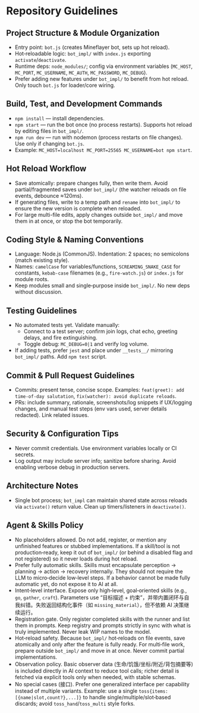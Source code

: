 # Repository Guidelines

## Project Structure & Module Organization
- Entry point: `bot.js` (creates Mineflayer bot, sets up hot reload).
- Hot‑reloadable logic: `bot_impl/` with `index.js` exporting `activate`/`deactivate`.
- Runtime deps: `node_modules/`; config via environment variables (`MC_HOST`, `MC_PORT`, `MC_USERNAME`, `MC_AUTH`, `MC_PASSWORD`, `MC_DEBUG`).
- Prefer adding new features under `bot_impl/` to benefit from hot reload. Only touch `bot.js` for loader/core wiring.

## Build, Test, and Development Commands
- `npm install` — install dependencies.
- `npm start` — run the bot once (no process restarts). Supports hot reload by editing files in `bot_impl/`.
- `npm run dev` — run with nodemon (process restarts on file changes). Use only if changing `bot.js`.
- Example: `MC_HOST=localhost MC_PORT=25565 MC_USERNAME=bot npm start`.

## Hot Reload Workflow
- Save atomically: prepare changes fully, then write them. Avoid partial/fragmented saves under `bot_impl/` (the watcher reloads on file events, debounce ≈120ms).
- If generating files, write to a temp path and `rename` into `bot_impl/` to ensure the new version is complete when reloaded.
- For large multi-file edits, apply changes outside `bot_impl/` and move them in at once, or stop the bot temporarily.

## Coding Style & Naming Conventions
- Language: Node.js (CommonJS). Indentation: 2 spaces; no semicolons (match existing style).
- Names: `camelCase` for variables/functions, `SCREAMING_SNAKE_CASE` for constants, `kebab-case` filenames (e.g., `fire-watch.js`) or `index.js` for module roots.
- Keep modules small and single‑purpose inside `bot_impl/`. No new deps without discussion.

## Testing Guidelines
- No automated tests yet. Validate manually:
  - Connect to a test server; confirm join logs, chat echo, greeting delays, and fire extinguishing.
  - Toggle debug: `MC_DEBUG=0|1` and verify log volume.
- If adding tests, prefer `jest` and place under `__tests__/` mirroring `bot_impl/` paths. Add `npm test` script.

## Commit & Pull Request Guidelines
- Commits: present tense, concise scope. Examples: `feat(greet): add time-of-day salutation`, `fix(watcher): avoid duplicate reloads`.
- PRs: include summary, rationale, screenshots/log snippets if UX/logging changes, and manual test steps (env vars used, server details redacted). Link related issues.

## Security & Configuration Tips
- Never commit credentials. Use environment variables locally or CI secrets.
- Log output may include server info; sanitize before sharing. Avoid enabling verbose debug in production servers.

## Architecture Notes
- Single bot process; `bot_impl` can maintain shared state across reloads via `activate()` return value. Clean up timers/listeners in `deactivate()`.

## Agent & Skills Policy
- No placeholders allowed. Do not add, register, or mention any unfinished features or stubbed implementations. If a skill/tool is not production‑ready, keep it out of `bot_impl/` (or behind a disabled flag and not registered) so it never loads during hot reload.
- Prefer fully automatic skills. Skills must encapsulate perception → planning → action → recovery internally. They should not require the LLM to micro‑decide low‑level steps. If a behavior cannot be made fully automatic yet, do not expose it to AI at all.
- Intent‑level interface. Expose only high‑level, goal‑oriented skills (e.g., `go`, `gather`, `craft`). Parameters use “目标描述 + 约束”，并带内置闭环与自我纠错。失败返回结构化事件（如 `missing_material`），但不依赖 AI 决策继续运行。
- Registration gate. Only register completed skills with the runner and list them in prompts. Keep registry and prompts strictly in sync with what is truly implemented. Never leak WIP names to the model.
- Hot‑reload safety. Because `bot_impl/` hot‑reloads on file events, save atomically and only after the feature is fully ready. For multi‑file work, prepare outside `bot_impl/` and move in at once. Never commit partial implementations.
- Observation policy. Basic observer data (生命/饥饿/坐标/附近/背包摘要等) is included directly in AI context to reduce tool calls; richer detail is fetched via explicit tools only when needed, with stable schemas.
- No special cases (接口). Prefer one generalized interface per capability instead of multiple variants. Example: use a single `toss{items:[{name|slot,count?},...]}` to handle single/multiple/slot‑based discards; avoid `toss_hand`/`toss_multi` style forks.
